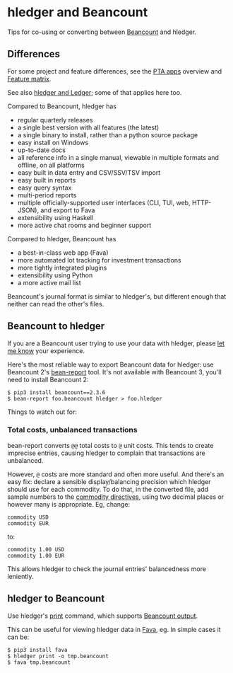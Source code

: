 # hledger and Beancount

<div class=pagetoc>

<!-- toc -->
</div>

Tips for co-using or converting between [Beancount](https://beancount.github.io) and hledger.

## Differences

For some project and feature differences,
see the [PTA apps](https://plaintextaccounting.org/#pta-apps) overview
and [Feature matrix](https://plaintextaccounting.org/#feature-matrix).

See also [hledger and Ledger](ledger.md); some of that applies here too.

Compared to Beancount, hledger has

- regular quarterly releases
- a single best version with all features (the latest)
- a single binary to install, rather than a python source package
- easy install on Windows
- up-to-date docs
- all reference info in a single manual, viewable in multiple formats and offline, on all platforms
- easy built in data entry and CSV/SSV/TSV import
- easy built in reports
- easy query syntax
- multi-period reports
- multiple officially-supported user interfaces (CLI, TUI, web, HTTP-JSON), and export to Fava
- extensibility using Haskell
- more active chat rooms and beginner support

Compared to hledger, Beancount has

- a best-in-class web app (Fava)
- more automated lot tracking for investment transactions
- more tightly integrated plugins
- extensibility using Python
- a more active mail list

Beancount's journal format is similar to hledger's,
but different enough that neither can read the other's files.


## Beancount to hledger

If you are a Beancount user trying to use your data with hledger,
please [let me know](support.md) your experience.

Here's the most reliable way to export Beancount data for hledger:
use Beancount 2's [bean-report](https://beancount.github.io/docs/running_beancount_and_generating_reports.html#bean-report) tool.
It's not available with Beancount 3, you'll need to install Beancount 2:
```
$ pip3 install beancount==2.3.6
$ bean-report foo.beancount hledger > foo.hledger
```

Things to watch out for:

### Total costs, unbalanced transactions 

bean-report converts `@@` total costs to `@` unit costs.
This tends to create imprecise entries, causing hledger to complain that transactions are unbalanced.

However, `@` costs are more standard and often more useful.
And there's an easy fix: declare a sensible display/balancing precision which hledger should use for each commodity.
To do that, in the converted file, add sample numbers to the [commodity directives](https://hledger.org/hledger.html#commodity-directive),
using two decimal places or however many is appropriate. Eg, change:
```journal
commodity USD
commodity EUR
```
to:
```journal
commodity 1.00 USD
commodity 1.00 EUR
```
This allows hledger to check the journal entries' balancedness more leniently.

## hledger to Beancount

Use hledger's [print](hledger.md#print) command, which supports [Beancount output](hledger.md#beancount-output).

This can be useful for viewing hledger data in [Fava](https://beancount.github.io/fava/), eg.
In simple cases it can be:
```
$ pip3 install fava
$ hledger print -o tmp.beancount
$ fava tmp.beancount
```

